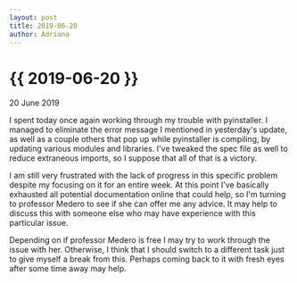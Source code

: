 ```yaml
---
layout: post
title: 2019-06-20
author: Adriana
---
```


{{ 2019-06-20 }}
================

<p class="meta">20 June 2019</p>

I spent today once again working through my trouble with pyinstaller. I managed to eliminate the error message I mentioned in yesterday's update, as well as a couple others that pop up while pyinstaller is compiling, by updating various modules and libraries. I've tweaked the spec file as well to reduce extraneous imports, so I suppose that all of that is a victory.

I am still very frustrated with the lack of progress in this specific problem despite my focusing on it for an entire week. At this point I've basically exhausted all potential documentation online that could help, so I'm turning to professor Medero to see if she can offer me any advice. It may help to discuss this with someone else who may have experience with this particular issue.

Depending on if professor Medero is free I may try to work through the issue with her. Otherwise, I think that I should switch to a different task just to give myself a break from this. Perhaps coming back to it with fresh eyes after some time away may help.
